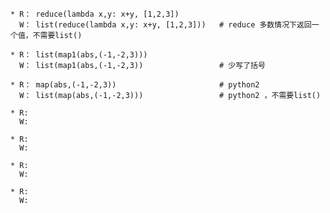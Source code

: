 
    * R： reduce(lambda x,y: x+y, [1,2,3])
      W： list(reduce(lambda x,y: x+y, [1,2,3]))   # reduce 多数情况下返回一个值，不需要list()
    
    * R： list(map1(abs,(-1,-2,3))) 
      W： list(map1(abs,(-1,-2,3))                 # 少写了括号
    
    * R： map(abs,(-1,-2,3))                       # python2
      W： list(map(abs,(-1,-2,3)))                 # python2 ，不需要list()
      
    * R:
      W:
      
    * R:
      W:
      
    * R:
      W:
      
    * R:
      W: 
